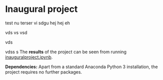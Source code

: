 # Inaugural project


test
nu terser vi sdgu
hej hej eh

vds
vs
vsd

vds

vdss
s
The **results** of the project can be seen from running [inauguralproject.ipynb](inauguralproject.ipynb).

**Dependencies:** Apart from a standard Anaconda Python 3 installation, the project requires no further packages.